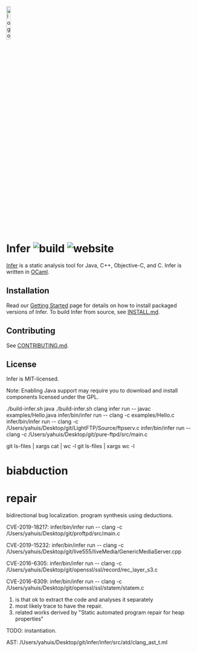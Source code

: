 <img src="website/static/img/logo.png" alt="logo" width="15%" />

# Infer ![build](https://github.com/facebook/infer/actions/workflows/install.yml/badge.svg) ![website](https://github.com/facebook/infer/actions/workflows/deploy.yml/badge.svg)

[Infer](http://fbinfer.com/) is a static analysis tool for Java,
C++, Objective-C, and C. Infer is written in [OCaml](https://ocaml.org/).

## Installation

Read our [Getting
Started](http://fbinfer.com/docs/getting-started) page for
details on how to install packaged versions of Infer. To build Infer
from source, see [INSTALL.md](./INSTALL.md).

## Contributing

See [CONTRIBUTING.md](./CONTRIBUTING.md).

## License

Infer is MIT-licensed.

Note: Enabling Java support may require you to download and install 
components licensed under the GPL.



./build-infer.sh java
./build-infer.sh clang
infer run -- javac examples/Hello.java
infer/bin/infer run -- clang -c examples/Hello.c  
infer/bin/infer run -- clang -c /Users/yahuis/Desktop/git/LightFTP/Source/ftpserv.c
infer/bin/infer run -- clang -c /Users/yahuis/Desktop/git/pure-ftpd/src/main.c


git ls-files | xargs cat | wc -l
git ls-files | xargs wc -l

# biabduction 
# repair 

bidirectional bug localization. 
program synthesis using deductions. 


CVE-2019-18217:
infer/bin/infer run -- clang -c /Users/yahuis/Desktop/git/proftpd/src/main.c

CVE-2019-15232: 
infer/bin/infer run -- clang -c /Users/yahuis/Desktop/git/live555/liveMedia/GenericMediaServer.cpp

CVE-2016-6305:
infer/bin/infer run -- clang -c /Users/yahuis/Desktop/git/openssl/ssl/record/rec_layer_s3.c

CVE-2016-6309: 
infer/bin/infer run -- clang -c /Users/yahuis/Desktop/git/openssl/ssl/statem/statem.c

1. is that ok to extract the code and analyses it separately 
2. most likely trace to have the repair. 
3. related works derived by "Static automated program repair for heap properties"


TODO: instantiation. 

AST: 
/Users/yahuis/Desktop/git/infer/infer/src/atd/clang_ast_t.ml